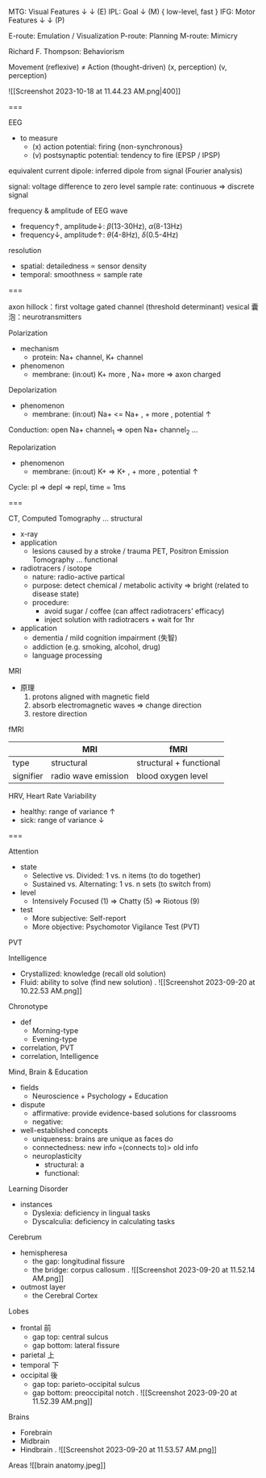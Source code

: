 
MTG: Visual Features ↓     ↓ (E)
IPL: Goal            ↓ (M)        { low-level, fast }
IFG: Motor Features  ↓     ↓ (P)

E-route: Emulation / Visualization
P-route: Planning
M-route: Mimicry

Richard F. Thompson: Behaviorism

Movement (reflexive) $\neq$ Action (thought-driven)
     (x, perception)           (v, perception)

![[Screenshot 2023-10-18 at 11.44.23 AM.png|400]]

===

EEG
- to measure
	- (x) action potential: firing  {non-synchronous}
	- (v) postsynaptic potential: tendency to fire (EPSP / IPSP)

equivalent current dipole:  inferred dipole from signal
                            (Fourier analysis)

signal:  voltage difference to zero level
sample rate:  continuous => discrete signal

frequency & amplitude of EEG wave
- frequency↑, amplitude↓: $\beta$(13-30Hz), $\alpha$(8-13Hz)
- frequency↓, amplitude↑: $\theta$(4-8Hz), $\delta$(0.5-4Hz)

resolution
- spatial:  detailedness $\propto$ sensor density
- temporal:  smoothness $\propto$ sample rate

===

axon hillock：first voltage gated channel (threshold determinant)
vesical 囊泡：neurotransmitters

Polarization
- mechanism
	- protein: Na+ channel, K+ channel
- phenomenon
	- membrane: (in:out) K+ more , Na+ more => axon charged

Depolarization
- phenomenon
	- membrane: (in:out) Na+ <= Na+ , + more , potential ↑ 

Conduction:  open Na+ channel$_1$ => open Na+ channel$_2$ ...

Repolarization
- phenomenon
	- membrane: (in:out) K+ => K+ , + more , potential ↑ 

Cycle: pl => depl => repl, time = 1ms

===

CT, Computed Tomography            ... structural
- x-ray
- application
	- lesions caused by a stroke / trauma
PET, Positron Emission Tomography  ... functional
- radiotracers / isotope
	- nature: radio-active partical
	- purpose: detect chemical / metabolic activity => bright
	           (related to disease state)
	- procedure:
		- avoid sugar / coffee (can affect radiotracers' efficacy)
		- inject solution with radiotracers + wait for 1hr
- application
	- dementia / mild cognition impairment (失智)
	- addiction (e.g. smoking, alcohol, drug)
	- language processing

MRI
- 原理
	1. protons aligned with magnetic field  
	2. absorb electromagnetic waves => change direction
	3. restore direction

fMRI

|           | MRI                 | fMRI                    |
| --------- | ------------------- | ----------------------- |
| type      | structural          | structural + functional |
| signifier | radio wave emission | blood oxygen level      | 

HRV, Heart Rate Variability
- healthy: range of variance ↑
- sick:    range of variance ↓

===

Attention
- state
	- Selective vs. Divided:      1 vs. n items  (to do together)
	- Sustained vs. Alternating:  1 vs. n sets   (to switch from)
- level
	- Intensively Focused (1) => Chatty (5) => Riotous (9)
- test
	- More subjective: Self-report
	- More objective:  Psychomotor Vigilance Test (PVT)

PVT

Intelligence
- Crystallized:  knowledge         (recall old solution)
- Fluid:         ability to solve  (find new solution)
	.
	![[Screenshot 2023-09-20 at 10.22.53 AM.png]]

Chronotype
- def
	- Morning-type
	- Evening-type
- correlation, PVT
- correlation, Intelligence

Mind, Brain & Education
- fields
	- Neuroscience + Psychology + Education
- dispute
	- affirmative:  provide evidence-based solutions for classrooms
	- negative:
- well-established concepts
	- uniqueness:      brains are unique as faces do
	- connectedness:   new info =(connects to)> old info
	- neuroplasticity
		- structural:  a
		- functional:

Learning Disorder
- instances
	- Dyslexia:     deficiency in lingual tasks
	- Dyscalculia:  deficiency in calculating tasks

Cerebrum
- hemispheresa
	- the gap:     longitudinal fissure
	- the bridge:  corpus callosum
	  .
	  ![[Screenshot 2023-09-20 at 11.52.14 AM.png]]
- outmost layer
	- the Cerebral Cortex

Lobes
- frontal   前
	- gap top:    central sulcus
	- gap bottom: lateral fissure
- parietal  上
- temporal  下
- occipital 後
	- gap top:    parieto-occipital sulcus
	- gap bottom: preoccipital notch
	  .
	  ![[Screenshot 2023-09-20 at 11.52.39 AM.png]]

Brains
- Forebrain
- Midbrain
- Hindbrain
  .
	![[Screenshot 2023-09-20 at 11.53.57 AM.png]]

Areas
![[brain anatomy.jpeg]]